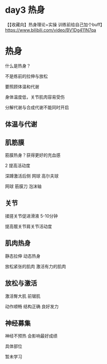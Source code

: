 # day3 热身

【【收藏向】热身理论+实操 训练前给自己加个buff】 https://www.bilibili.com/video/BV1Dg411N7qa

# 热身

什么是热身？

不是练前的拉伸与放松

要照顾体温和代谢

身体温度低，关节肌肉容易受伤

分解代谢与合成代谢不能同时开启

## 体温与代谢

## 肌筋膜

筋膜热身？获得更好的充血感

2 提高活动度

深蹲激活后侧 网球 高尔夫球

网球 筋膜刀 泡沫轴


## 关节

揉搓关节促进滑液 5-10分钟

提高髋关节肩关节活动度

## 肌肉热身

静态拉伸 动态热身

放松紧张的肌肉 激活有力的肌肉

## 放松与激活

激活臀大肌 前锯肌

动作顺畅 结构正确 良好发力

## 神经募集

神经不预热 会影响最好成绩


具体部位

暂未学习

